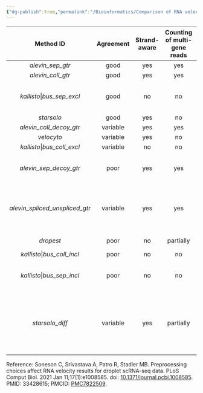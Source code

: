 ```yaml
---
{"dg-publish":true,"permalink":"/Bioinformatics/Comparison of RNA velocity methods for droplet scRNA-seq data/"}
---
```


|           Method ID            | Agreement | Strand-aware | Counting of multi-gene reads |                                               Comments                                               |
| :----------------------------: | :-------: | :----------: | :--------------------------: | :--------------------------------------------------------------------------------------------------: |
|        _alevin_sep_gtr_        |   good    |     yes      |             yes              |                                                                                                      |
|       _alevin_coll_gtr_        |   good    |     yes      |             yes              |                                                                                                      |
|   _kallisto_\|_bus_sep_excl_   |   good    |      no      |              no              |                            Reads in ambiguous regions typically discarded                            |
|           _starsolo_           |   good    |     yes      |              no              |                                                                                                      |
|    _alevin_coll_decoy_gtr_     | variable  |     yes      |             yes              |                                                                                                      |
|           _velocyto_           | variable  |     yes      |              no              |                                                                                                      |
|  _kallisto_\|_bus_coll_excl_   | variable  |      no      |              no              |                                                                                                      |
|     _alevin_sep_decoy_gtr_     |   poor    |     yes      |             yes              |                              Reads in ambiguous regions double-counted.                              |
| _alevin_spliced_unspliced_gtr_ | variable  |     yes      |             yes              |        3’ tag protocols does not provide enough information for spliced/unspliced resolution.        |
|           _dropest_            |   poor    |      no      |          partially           |                                     Insufficient UMI collapsing                                      |
|  _kallisto_\|_bus_coll_incl_   |   poor    |      no      |              no              |                                                                                                      |
|   _kallisto_\|_bus_sep_incl_   |   poor    |      no      |              no              |                              Reads in ambiguous regions double-counted.                              |
|        _starsolo_diff_         | variable  |     yes      |          partially           | Non-zero unspliced count possible even without introns; nominally negative unspliced count possible. |

Reference: Soneson C, Srivastava A, Patro R, Stadler MB. Preprocessing choices affect RNA velocity results for droplet scRNA-seq data. PLoS Comput Biol. 2021 Jan 11;17(1):e1008585. doi: [10.1371/journal.pcbi.1008585](https://doi.org/10.1371/journal.pcbi.1008585). PMID: 33428615; PMCID: [PMC7822509](https://www.ncbi.nlm.nih.gov/pmc/articles/PMC7822509).
